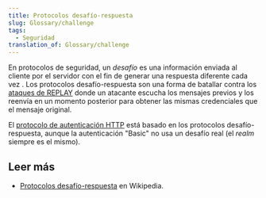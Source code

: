 ```yaml
---
title: Protocolos desafío-respuesta
slug: Glossary/challenge
tags:
  - Seguridad
translation_of: Glossary/challenge
---
```


En protocolos de seguridad, un _desafío_ es una información enviada al cliente por el servidor con el fin de generar una respuesta diferente cada vez . Los protocolos desafío-respuesta son una forma de batallar contra los [ataques de REPLAY](https://es.wikipedia.org/wiki/Ataque_de_REPLAY) donde un atacante escucha los mensajes previos y los reenvía en un momento posterior para obtener las mismas credenciales que el mensaje original.

El [protocolo de autenticación HTTP](/es/docs/Web/HTTP/Authentication) está basado en los protocolos desafío-respuesta, aunque la autenticación "Basic" no usa un desafío real (el _realm_ siempre es el mismo).

## Leer más

- [Protocolos desafío-respuesta](https://es.wikipedia.org/wiki/Protocolos_desaf%C3%ADo-respuesta) en Wikipedia.

